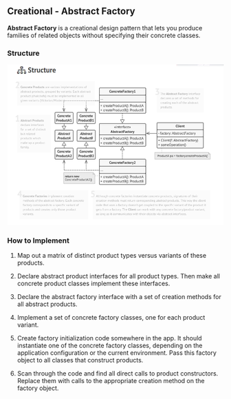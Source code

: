 ## Creational - Abstract Factory

**Abstract Factory** is a creational design pattern that lets you produce families of related objects without specifying their concrete classes.

### Structure
[![Creational - Abstract Factory](../images/abstract-factory.png)](https://refactoring.guru/design-patterns/abstract-factory)

### How to Implement
1. Map out a matrix of distinct product types versus variants of these products.

2. Declare abstract product interfaces for all product types. Then make all concrete product classes implement these interfaces.

3. Declare the abstract factory interface with a set of creation methods for all abstract products.

4. Implement a set of concrete factory classes, one for each product variant.

5. Create factory initialization code somewhere in the app. It should instantiate one of the concrete factory classes, depending on the application configuration or the current environment. Pass this factory object to all classes that construct products.

6. Scan through the code and find all direct calls to product constructors. Replace them with calls to the appropriate creation method on the factory object.
